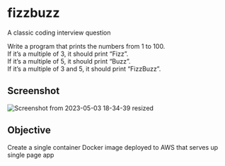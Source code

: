 # fizzbuzz

A classic coding interview question

Write a program that prints the numbers from 1 to 100.   
If it’s a multiple of 3, it should print “Fizz”.   
If it’s a multiple of 5, it should print “Buzz”.   
If it’s a multiple of 3 and 5, it should print “FizzBuzz”.  

## Screenshot

![Screenshot from 2023-05-03 18-34-39 resized](https://user-images.githubusercontent.com/41316262/236073862-857cd78b-a736-4941-b05a-7a272a071e49.png)

## Objective 

Create a single container Docker image deployed to AWS that serves up single page app
